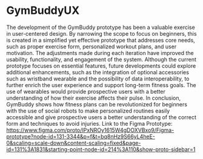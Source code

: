 # GymBuddyUX

The development of the GymBuddy prototype has been a valuable exercise in user-centered design. By narrowing the scope to focus on beginners, this is created in a simplified
yet effective prototype that addresses core needs, such as proper exercise form, personalized workout plans, and user motivation. The adjustments made during each iteration have improved the usability, functionality, and engagement of the system. Although the current prototype focuses on essential features, future developments could explore additional enhancements, such as the integration of optional accessories such as wristband wearable and the possibility of data interoperability, to further enrich the user experience and support long-term fitness goals. The use of wearables would
provide prospective users with a better understanding of how their exercise affects their pulse. In conclusion, GymBuddy shows how fitness plans can be revolutionized for beginners with the use of social robots to make personalized routines easily accessible and give prospective users a better understanding of the correct form and techniques to avoid injuries.
Link to the Figma Prototype: https://www.figma.com/proto/IPxNROy1615W4gDOXVBxo9/Figma-prototype?node-id=131-3344&p=f&t=bq8nHz9S66yL4heE-0&scaling=scale-down&content-scaling=fixed&page-id=131%3A1831&starting-point-node-id=214%3A110&show-proto-sidebar=1
